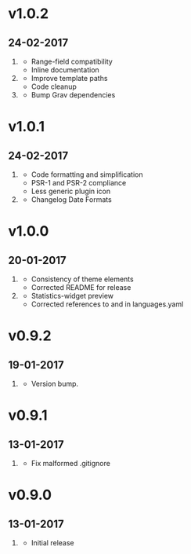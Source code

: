 # v1.0.2
## 24-02-2017

1. [](#new)
    * Range-field compatibility
    * Inline documentation
2. [](#improved)
    * Improve template paths
    * Code cleanup
3. [](#bugfix)
    * Bump Grav dependencies

# v1.0.1
## 24-02-2017

1. [](#improved)
    * Code formatting and simplification
    * PSR-1 and PSR-2 compliance
    * Less generic plugin icon
2. [](#bugfix)
    * Changelog Date Formats

# v1.0.0
## 20-01-2017

1. [](#improved)
    * Consistency of theme elements
    * Corrected README for release
2. [](#bugfix)
    * Statistics-widget preview
    * Corrected references to and in languages.yaml

# v0.9.2
## 19-01-2017

1. [](#bugfix)
    * Version bump.

# v0.9.1
## 13-01-2017

1. [](#bugfix)
    * Fix malformed .gitignore

# v0.9.0
## 13-01-2017

1. [](#new)
    * Initial release
